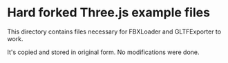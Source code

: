 # Hard forked Three.js example files

This directory contains files necessary for FBXLoader and GLTFExporter to work.

It's copied and stored in original form. No modifications were done.
